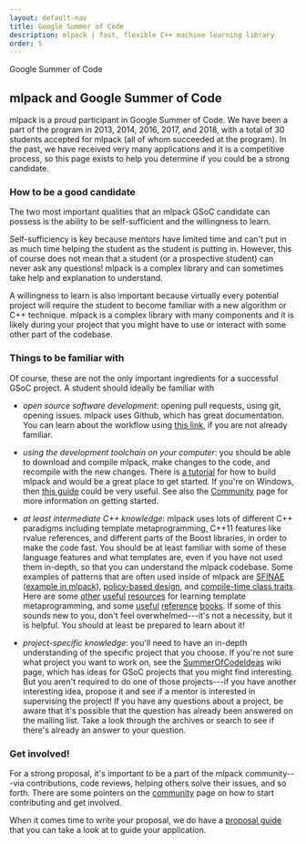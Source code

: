 ```yaml
---
layout: default-nav
title: Google Summer of Code
description: mlpack | fast, flexible C++ machine learning library
order: 5
---
```

<div class="page-title-header">Google Summer of Code</div>

## mlpack and Google Summer of Code

mlpack is a proud participant in Google Summer of Code. We have been a part of
the program in 2013, 2014, 2016, 2017, and 2018, with a total of 30 students
accepted for mlpack (all of whom succeeded at the program). In the past, we have
received very many applications and it is a competitive process, so this page
exists to help you determine if you could be a strong candidate.

### How to be a good candidate

The two most important qualities that an mlpack GSoC candidate can possess is
the ability to be self-sufficient and the willingness to learn.

Self-sufficiency is key because mentors have limited time and can't put in as
much time helping the student as the student is putting in. However, this of
course does not mean that a student (or a prospective student) can never ask any
questions! mlpack is a complex library and can sometimes take help and
explanation to understand.

A willingness to learn is also important because virtually every potential
project will require the student to become familiar with a new algorithm or C++
technique. mlpack is a complex library with many components and it is likely
during your project that you might have to use or interact with some other part
of the codebase.

### Things to be familiar with

Of course, these are not the only important ingredients for a successful GSoC
project. A student should ideally be familiar with

 * *open source software development*: opening pull requests, using git, opening
   issues. mlpack uses Github, which has great documentation. You can learn
   about the workflow using [this link](https://guides.github.com), if you are
   not already familiar.

 * *using the development toolchain on your computer*: you should be able to
   download and compile mlpack, make changes to the code, and recompile with the
   new changes. There is [a tutorial](doc/mlpack-git/doxygen/build.html) for
   how to build mlpack and would be a great place to get started. If you're on
   Windows, then [this guide](doc/mlpack-git/doxygen/build_windows.html) could
   be very useful.  See also the [Community](community.html) page for more
   information on getting started.

 * *at least intermediate C++ knowledge*: mlpack uses lots of different C++
   paradigms including template metaprogramming, C++11 features like rvalue
   references, and different parts of the Boost libraries, in order to make the
   code fast. You should be at least familiar with some of these language
   features and what templates are, even if you have not used them in-depth, so
   that you can understand the mlpack codebase. Some examples of patterns that
   are often used inside of mlpack are
   [SFINAE](https://shaharmike.com/cpp/sfinae/)
   ([example in mlpack](https://github.com/mlpack/mlpack/blob/565cfd3aad22deec0656b86e801052593a937723/src/mlpack/methods/mean_shift/mean_shift.hpp#L123)),
   [policy-based design](http://www.drdobbs.com/policy-based-design-in-the-real-world/184401861),
   and [compile-time class traits](https://accu.org/index.php/journals/442).
   Here are some
   [other](https://www.codeproject.com/Articles/257589/An-Idiots-Guide-to-Cplusplus-Templates-Part)
   [useful](https://www.codeproject.com/Articles/268849/An-Idiots-Guide-to-Cplusplus-Templates-Part)
   [resources](https://www.codeproject.com/Articles/3743/A-gentle-introduction-to-Template-Metaprogramming)
   for learning template metaprogramming, and some
   [useful](https://www.amazon.com/Modern-Design-Generic-Programming-Patterns/dp/0201704315)
   [reference](https://www.amazon.com/gp/product/0321334876?ie=UTF8&tag=aristeia.com-20&linkCode=as2&camp=1789&creative=9325&creativeASIN=0321334876)
   [books](https://www.amazon.com/gp/product/0201749629?ie=UTF8tag=aristeia.com-20linkCode=as2camp=1789creative=9325creativeASIN=0201749629). If
   some of this sounds new to you, don't feel overwhelmed---it's not a
   necessity, but it is helpful. You should at least be prepared to learn about
   it!

 * *project-specific knowledge*: you'll need to have an in-depth understanding
   of the specific project that you choose.  If you're not sure what project you
   want to work on, see the
   [SummerOfCodeIdeas](https://github.com/mlpack/mlpack/wiki/SummerOfCodeIdeas)
   wiki page, which has ideas for GSoC projects that you might find interesting.
   But you aren't required to do one of those projects---if you have another
   interesting idea, propose it and see if a mentor is interested in supervising
   the project!  If you have any questions about a project, be aware that it's
   possible that the question has already been answered on the mailing list.
   Take a look through the archives or search to see if there's already an
   answer to your question.

### Get involved!

For a strong proposal, it's important to be a part of the mlpack community---via
contributions, code reviews, helping others solve their issues, and so forth.
There are some pointers on the [community](community.html) page on how to start
contributing and get involved.

When it comes time to write your proposal, we do have a [proposal
guide](https://github.com/mlpack/mlpack/wiki/Google-Summer-of-Code-Application-Guide)
that you can take a look at to guide your application.

